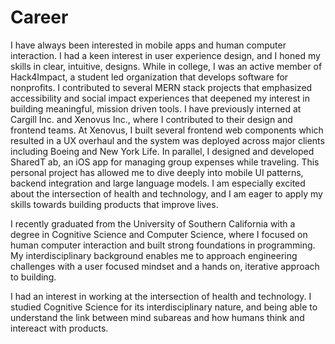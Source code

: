 # Career

I have always been interested in mobile apps and human computer interaction. I had a keen interest in user experience design, and I honed my skills in clear, intuitive, designs. While in college, I was an active member of Hack4Impact, a student led organization that develops software for nonprofits. I contributed to several MERN stack projects that emphasized accessibility and social impact experiences that deepened my interest in building meaningful, mission driven tools.
I have previously interned at Cargill Inc. and Xenovus Inc., where I contributed to their design and frontend teams. At Xenovus, I built several frontend web components which resulted in a UX overhaul and the system was deployed across major clients including Boeing and New York Life. In parallel, I designed and developed SharedT ab, an iOS app for managing group expenses while traveling. This personal project has allowed me to dive deeply into mobile
UI patterns, backend integration and large language models. I am especially excited about the intersection of health and technology, and I am eager to apply my skills towards building products that improve lives.

I recently graduated from the University of Southern California with a degree in Cognitive Science and Computer Science, where I focused on human computer interaction and built strong foundations in programming. My interdisciplinary background enables me
to approach engineering challenges with a user focused mindset and a hands on, iterative approach to building. 

I had an interest in working at the intersection of health and technology. I studied Cognitive Science for its interdisciplinary nature, and being able to understand the link between mind subareas and how humans think and intereact with products.

